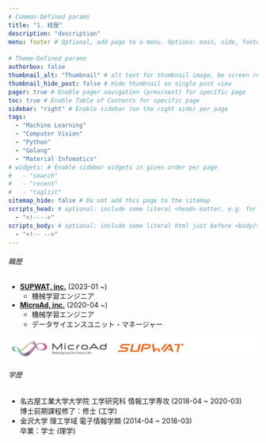 ```yaml
---
# Common-Defined params
title: "1. 経歴"
description: "description"
menu: footer # Optional, add page to a menu. Options: main, side, footer

# Theme-Defined params
authorbox: false
thumbnail_alt: "Thumbnail" # alt text for thumbnail image, be screen reader friendly!
thumbnail_hide_post: false # Hide thumbnail on single post view
pager: true # Enable pager navigation (prev/next) for specific page
toc: true # Enable Table of Contents for specific page
sidebar: "right" # Enable sidebar (on the right side) per page
tags:
  - "Machine Learning"
  - "Computer Vision"
  - "Python"
  - "Golang"
  - "Material Infomatics"
# widgets: # Enable sidebar widgets in given order per page
#   - "search"
#   - "recent"
#   - "taglist"
sitemap_hide: false # Do not add this page to the sitemap
scripts_head: # optional: include some literal <head> matter, e.g. for page-specific JS imports; safeHTML-filtered
  - "<!---->"
scripts_body: # optional: include some literal html just before <body/> tag, e.g. JS initialization; safeHTML-filtered
  - "<!-- -->"
---
```

###### 職歴
- [**SUPWAT, inc.**](https://www.supwat.com/) (2023-01 ~)
  - 機械学習エンジニア
- [**MicroAd, inc.**](https://www.microad.co.jp/) (2020-04 ~)
  - 機械学習エンジニア
  - データサイエンスユニット・マネージャー

![企業ロゴ](img/ma_sup.png)

###### 学歴
- 名古屋工業大学大学院 工学研究科 情報工学専攻 (2018-04 ~ 2020-03)  
博士前期課程修了：修士 (工学)
- 金沢大学 理工学域 電子情報学類 (2014-04 ~ 2018-03)  
卒業：学士 (理学)

